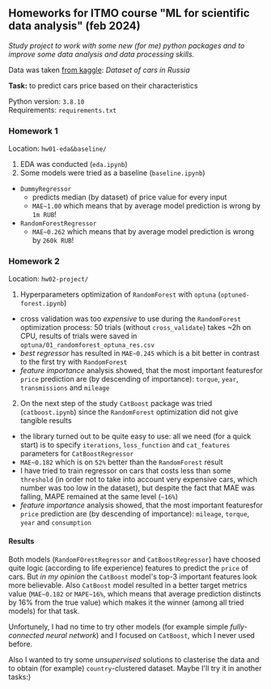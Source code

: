 ## Homeworks for ITMO course "ML for scientific data analysis" (feb 2024)

_Study project to work with some new (for me) python packages and to improve some data analysis and data processing skills._

Data was taken [from kaggle](https://www.kaggle.com/datasets/beaver68/cars-dataset-in-russia): _Dataset of cars in Russia_

**Task:** to predict cars price based on their characteristics

Python version: `3.8.10`\
Requirements: `requirements.txt`

### Homework 1

Location: `hw01-eda&baseline/`

1. EDA was conducted (`eda.ipynb`)
2. Some models were tried as a baseline (`baseline.ipynb`)
  - `DummyRegressor`
    - predicts median (by dataset) of price value for every input
    - `MAE~1.00` which means that by average model prediction is wrong by `1m RUB`! 
  - `RandomForestRegressor`
    - `MAE~0.262` which means that by average model prediction is wrong by `260k RUB`!</li>

### Homework 2

Location: `hw02-project/`

1. Hyperparameters optimization of `RandomForest` with `optuna` (`optuned-forest.ipynb`)
  - cross validation was too _expensive_ to use during the `RandomForest` optimization process: 50 trials (without `cross_validate`) takes ~2h on CPU, results of trials were saved in `optuna/01_randomforest_optuna_res.csv`
  - _best regressor_ has resulted in `MAE~0.245` which is a bit better in contrast to the first try with `RandomForest`
  - _feature importance_ analysis showed, that the most important featuresfor `price` prediction are (by descending of importance): `torque`, `year`, `transmissions` and `mileage`
2. On the next step of the study `CatBoost` package was tried (`catboost.ipynb`) since the `RandomForest` optimization did not give tangible results
  - the library turned out to be quite easy to use: all we need (for a quick start) is to specify `iterations`, `loss_function` and `cat_features` parameters for `CatBoostRegressor`
  - `MAE~0.182` which is on `52%` better than the `RandomForest` result
  - I have tried to train regressor on cars that costs less than some `threshold` (in order not to take into account very expensive cars, which number was too low in the dataset), but despite the fact that MAE was falling, MAPE remained at the same level (`~16%`)
  - _feature importance_ analysis showed, that the most important featuresfor `price` prediction are (by descending of importance): `mileage`, `torque`, `year` and `consumption`

#### Results

Both models (`RandomFOrestRegressor` and `CatBoostRegressor`) have choosed quite logic (according to life experience) features to predict the `price` of cars. But _in my opinion_ the `CatBoost` model's top-3 important features look more believable. Also `CatBoost` model resulted in a better target metrics value (`MAE~0.182` or `MAPE~16%`, which means that average prediction distincts by 16% from the true value) which makes it the winner (among all tried models) for that task.

Unfortunely, I had no time to try other models (for example simple _fully-connected neural network_) and I focused on `CatBoost`, which I never used before.

Also I wanted to try some _unsupervised_ solutions to clasterise the data and to obtain (for example) `country`-clustered dataset. Maybe I'll try it in another tasks:)
